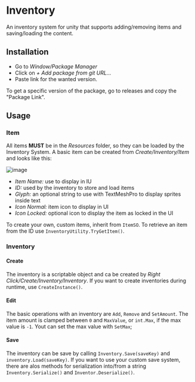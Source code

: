 # Inventory
An inventory system for unity that supports adding/removing items and saving/loading the content.

## Installation

- Go to *Window/Package Manager*
- Click on *+ Add package from git URL...*
- Paste link for the wanted version.

To get a specific version of the package, go to releases and copy the "Package Link".

## Usage

### Item

All items **MUST** be in the *Resources* folder, so they can be loaded by the Inventory System.
A basic item can be created from *Create/Inventory/Item* and looks like this:

![image](https://user-images.githubusercontent.com/43440044/151854024-6c86c3a6-7dfd-4949-942f-7a2a81c89a64.png)

- *Item Name:* use to display in IU
- *ID:* used by the inventory to store and load items
- *Glyph:* an optional string to use with TextMeshPro to display sprites inside text
- *Icon Normal:* item icon to display in UI
- *Icon Locked:* optional icon to display the item as locked in the UI

To create your own, custom items, inherit from `ItemSO`.
To retrieve an item from the ID use `InventoryUtility.TryGetItem()`.

### Inventory

#### Create
The inventory is a scriptable object and ca be created by *Right Click/Create/Inventory/Inventory*.
If you want to create inventories during runtime, use `CreateInstance()`.

#### Edit
The basic operations with an inventory are `Add`, `Remove` and `SetAmount`.
The item amount is clamped between `0` and `MaxValue`, or `int.Max`, if the max value is `-1`.
Yout can set the max value with `SetMax`;

#### Save
The inventory can be save by calling ```Inventory.Save(saveKey)``` and ```inventory.Load(saveKey)```. If you want to use your custom save system, there are alos methods for serialization into/from a string  ```Inventory.Serialize()``` and ```Inventor.Deserialize()```.
